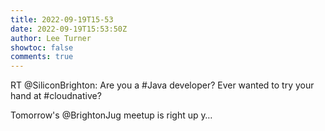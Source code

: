 ```yaml
---
title: 2022-09-19T15-53
date: 2022-09-19T15:53:50Z
author: Lee Turner
showtoc: false
comments: true
---
```


RT @SiliconBrighton: Are you a #Java developer? Ever wanted to try your hand at #cloudnative?

Tomorrow's @BrightonJug meetup is right up y…

